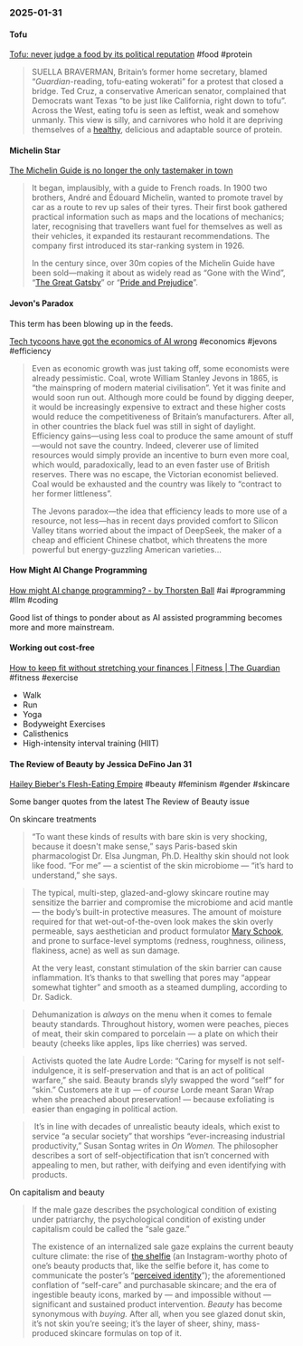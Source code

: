 ### 2025-01-31
#### Tofu
[Tofu: never judge a food by its political reputation](https://www.economist.com/culture/2025/01/27/tofu-never-judge-a-food-by-its-political-reputation) #food #protein

> SUELLA BRAVERMAN, Britain’s former home secretary, blamed “_Guardian_-reading, tofu-eating wokerati” for a protest that closed a bridge. Ted Cruz, a conservative American senator, complained that Democrats want Texas “to be just like California, right down to tofu”. Across the West, eating tofu is seen as leftist, weak and somehow unmanly. This view is silly, and carnivores who hold it are depriving themselves of a [healthy](https://www.economist.com/christmas-specials/2022/12/20/how-food-affects-the-mind-as-well-as-the-body), delicious and adaptable source of protein.
#### Michelin Star
[The Michelin Guide is no longer the only tastemaker in town](https://www.economist.com/culture/2025/01/30/the-michelin-guide-is-no-longer-the-only-tastemaker-in-town)

> It began, implausibly, with a guide to French roads. In 1900 two brothers, André and Édouard Michelin, wanted to promote travel by car as a route to rev up sales of their tyres. Their first book gathered practical information such as maps and the locations of mechanics; later, recognising that travellers want fuel for themselves as well as their vehicles, it expanded its restaurant recommendations. The company first introduced its star-ranking system in 1926.
> 
> In the century since, over 30m copies of the Michelin Guide have been sold—making it about as widely read as “Gone with the Wind”, “[The Great Gatsby](https://www.economist.com/prospero/2011/09/30/the-book-of-illusion)” or “[Pride and Prejudice](https://www.economist.com/books-and-arts/2020/06/27/the-bbcs-pride-and-prejudice-is-a-lockdown-delight)”.

#### Jevon's Paradox
This term has been blowing up in the feeds.

[Tech tycoons have got the economics of AI wrong](https://www.economist.com/finance-and-economics/2025/01/30/tech-tycoons-have-got-the-economics-of-ai-wrong) #economics #jevons #efficiency

> Even as economic growth was just taking off, some economists were already pessimistic. Coal, wrote William Stanley Jevons in 1865, is “the mainspring of modern material civilisation”. Yet it was finite and would soon run out. Although more could be found by digging deeper, it would be increasingly expensive to extract and these higher costs would reduce the competitiveness of Britain’s manufacturers. After all, in other countries the black fuel was still in sight of daylight. Efficiency gains—using less coal to produce the same amount of stuff—would not save the country. Indeed, cleverer use of limited resources would simply provide an incentive to burn even more coal, which would, paradoxically, lead to an even faster use of British reserves. There was no escape, the Victorian economist believed. Coal would be exhausted and the country was likely to “contract to her former littleness”.
>
> The Jevons paradox—the idea that efficiency leads to more use of a resource, not less—has in recent days provided comfort to Silicon Valley titans worried about the impact of DeepSeek, the maker of a cheap and efficient Chinese chatbot, which threatens the more powerful but energy-guzzling American varieties…

#### How Might AI Change Programming
[How might AI change programming? - by Thorsten Ball](https://registerspill.thorstenball.com/p/how-might-ai-change-programming) #ai #programming #llm #coding 

Good list of things to ponder about as AI assisted programming becomes more and more mainstream.

#### Working out cost-free
[How to keep fit without stretching your finances \| Fitness \| The Guardian](https://www.theguardian.com/lifeandstyle/2025/jan/25/how-to-keep-fit-cheap-free) #fitness #exercise

- Walk
- Run
- Yoga
- Bodyweight Exercises
- Calisthenics
- High-intensity interval training (HIIT)
#### The Review of Beauty by Jessica DeFino Jan 31
[Hailey Bieber's Flesh-Eating Empire](https://jessicadefino.substack.com/p/hailey-bieber-rhode-sephora) #beauty #feminism #gender #skincare 

Some banger quotes from the latest The Review of Beauty issue

On skincare treatments

> “To want these kinds of results with bare skin is very shocking, because it doesn't make sense,” says Paris-based skin pharmacologist Dr. Elsa Jungman, Ph.D. Healthy skin should not look like food. “For me” — a scientist of the skin microbiome — “it’s hard to understand,” she says.

> The typical, multi-step, glazed-and-glowy skincare routine may sensitize the barrier and compromise the microbiome and acid mantle — the body’s built-in protective measures. The amount of moisture required for that wet-out-of-the-oven look makes the skin overly permeable, says aesthetician and product formulator [Mary Schook](https://www.msapothecary.com/), and prone to surface-level symptoms (redness, roughness, oiliness, flakiness, acne) as well as sun damage.
>
> At the very least, constant stimulation of the skin barrier can cause inflammation. It’s thanks to that swelling that pores may “appear somewhat tighter” and smooth as a steamed dumpling, according to Dr. Sadick.



> Dehumanization is _always_ on the menu when it comes to female beauty standards. Throughout history, women were peaches, pieces of meat, their skin compared to porcelain — a plate on which their beauty (cheeks like apples, lips like cherries) was served.

> Activists quoted the late Audre Lorde: “Caring for myself is not self-indulgence, it is self-preservation and that is an act of political warfare,” she said. Beauty brands slyly swapped the word “self” for “skin.” Customers ate it up — of _course_ Lorde meant Saran Wrap when she preached about preservation! — because exfoliating is easier than engaging in political action.

>  It’s in line with decades of unrealistic beauty ideals, which exist to service “a secular society” that worships “ever-increasing industrial productivity,” Susan Sontag writes in _On Women._ The philosopher describes a sort of self-objectification that isn’t concerned with appealing to men, but rather, with deifying and even identifying with products.

On capitalism and beauty

> If the male gaze describes the psychological condition of existing under patriarchy, the psychological condition of existing under capitalism could be called the “sale gaze.”
>
> The existence of an internalized sale gaze explains the current beauty culture climate: the rise of [the shelfie](https://www.wsj.com/articles/SB10001424052702304279904579517920636130910) (an Instagram-worthy photo of one’s beauty products that, like the selfie before it, has come to communicate the poster’s “[perceived identity](https://www.actascientific.com/ASMS/pdf/ASMS-03-0324.pdf)”); the aforementioned conflation of “self-care” and purchasable skincare; and the era of ingestible beauty icons, marked by — and impossible without — significant and sustained product intervention. _Beauty_ has become synonymous with _buying._ After all, when you see glazed donut skin, it’s not skin you’re seeing; it’s the layer of sheer, shiny, mass-produced skincare formulas on top of it.